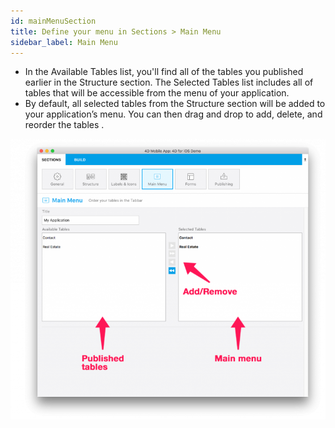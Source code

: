 ```yaml
---
id: mainMenuSection
title: Define your menu in Sections > Main Menu
sidebar_label: Main Menu
---
```


* In the Available Tables list, you'll find all of the tables you published earlier in the Structure section.
The Selected Tables list includes all of tables that will be accessible from the menu of your application.
* By default, all selected tables from the Structure section will be added to your application’s menu. You can then drag and drop to add, delete, and reorder the tables .

![alt-text](assets/4DforiOSOverview/Main-menu-section-4D-for-iOS.png)
